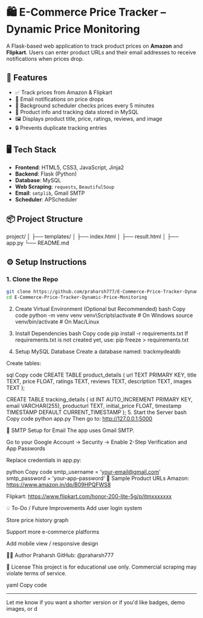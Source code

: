 # 🛍️ E-Commerce Price Tracker – Dynamic Price Monitoring

A Flask-based web application to track product prices on **Amazon** and **Flipkart**. Users can enter product URLs and their email addresses to receive notifications when prices drop.

## 🚀 Features

- ✅ Track prices from Amazon & Flipkart
- 📧 Email notifications on price drops
- 🔄 Background scheduler checks prices every 5 minutes
- 💾 Product info and tracking data stored in MySQL
- 🖼️ Displays product title, price, ratings, reviews, and image
- 🔒 Prevents duplicate tracking entries

## 🖥️ Tech Stack

- **Frontend**: HTML5, CSS3, JavaScript, Jinja2
- **Backend**: Flask (Python)
- **Database**: MySQL
- **Web Scraping**: `requests`, `BeautifulSoup`
- **Email**: `smtplib`, Gmail SMTP
- **Scheduler**: APScheduler

## 📦 Project Structure

project/
│
├── templates/
│ ├── index.html
│ ├── result.html
│
├── app.py
└── README.md

## ⚙️ Setup Instructions

### 1. Clone the Repo

```bash
git clone https://github.com/praharsh777/E-Commerce-Price-Tracker-Dynamic-Price-Monitoring.git
cd E-Commerce-Price-Tracker-Dynamic-Price-Monitoring
```
2. Create Virtual Environment (Optional but Recommended)
bash
Copy code
python -m venv venv
venv\Scripts\activate   # On Windows
source venv/bin/activate  # On Mac/Linux
3. Install Dependencies
bash
Copy code
pip install -r requirements.txt
If requirements.txt is not created yet, use:
pip freeze > requirements.txt

4. Setup MySQL Database
Create a database named: trackmydealdb

Create tables:

sql
Copy code
CREATE TABLE product_details (
    url TEXT PRIMARY KEY,
    title TEXT,
    price FLOAT,
    ratings TEXT,
    reviews TEXT,
    description TEXT,
    images TEXT
);

CREATE TABLE tracking_details (
    id INT AUTO_INCREMENT PRIMARY KEY,
    email VARCHAR(255),
    producturl TEXT,
    initial_price FLOAT,
    timestamp TIMESTAMP DEFAULT CURRENT_TIMESTAMP
);
5. Start the Server
bash
Copy code
python app.py
Then go to: http://127.0.0.1:5000

📩 SMTP Setup for Email
The app uses Gmail SMTP.

Go to your Google Account → Security → Enable 2-Step Verification and App Passwords

Replace credentials in app.py:

python
Copy code
smtp_username = 'your-email@gmail.com'
smtp_password = 'your-app-password'
🧪 Sample Product URLs
Amazon: https://www.amazon.in/dp/B09HPQFWS8

Flipkart: https://www.flipkart.com/honor-200-lite-5g/p/itmxxxxxxx

💡 To-Do / Future Improvements
Add user login system

Store price history graph

Support more e-commerce platforms

Add mobile view / responsive design

🧑‍💻 Author
Praharsh
GitHub: @praharsh777

📜 License
This project is for educational use only. Commercial scraping may violate terms of service.

yaml
Copy code

---

Let me know if you want a shorter version or if you'd like badges, demo images, or d

